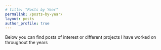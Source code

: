 ```yaml
---
# title: "Posts by Year"
permalink: /posts-by-year/
layout: posts
author_profile: true
---
```


Below you can find posts of interest or different projects I have worked on throughout the years